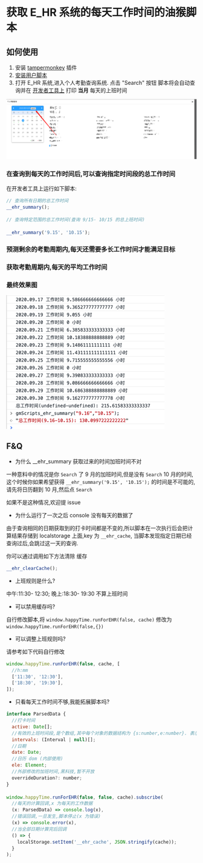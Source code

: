 # 获取 E_HR 系统的每天工作时间的油猴脚本

## 如何使用

1. 安装 [tampermonkey](https://www.tampermonkey.net/) 插件
2. [安装用户脚本](https://openuserjs.org/install/tomyail/EHR_Happy_Time.user.js)
3. 打开 E_HR 系统,进入个人考勤查询系统. 点击 "Search" 按钮 脚本将会自动查询并在 [开发者工具上](https://developers.google.com/web/tools/chrome-devtools/console) 打印 **当月** 每天的上班时间

![img](img.png)

### 在查询到每天的工作时间后,可以查询指定时间段的总工作时间

在开发者工具上运行如下脚本:

```javascript
// 查询所有日期的总工作时间
__ehr_summary();

// 查询特定范围的总工作时间(查询 9/15- 10/15 的总上班时间)

__ehr_summary('9.15', '10.15');
```

### 预测剩余的考勤周期内,每天还需要多长工作时间才能满足目标

### 获取考勤周期内,每天的平均工作时间

### 最终效果图

![img](img2.png)

## F&Q

- 为什么 \_\_ehr_summary 获取过来的时间加班时间不对

一种意料中的情况是你 `Search` 了 9 月的加班时间,但是没有 `Search` 10 月的时间, 这个时候你如果希望获得 `__ehr_summary('9.15', '10.15');` 的时间是不可能的,请先将日历翻到 10 月,然后点 `Search`

如果不是这种情况,欢迎提 issue

- 为什么运行了一次之后 console 没有每天的数据了

由于查询相同的日期获取到的打卡时间都是不变的,所以脚本在一次执行后会把计算结果存储到 localstorage 上面,key 为 `__ehr_cache`, 当脚本发现指定日期已经查询过后,会跳过这一天的查询.

你可以通过调用如下方法清除 缓存

```javascript
__ehr_clearCache();
```

- 上班规则是什么?

中午:11:30- 12:30; 晚上:18:30- 19:30 不算上班时间

- 可以禁用缓存吗?

自行修改脚本,将 `window.happyTime.runForEHR(false, cache)` 修改为 `window.happyTime.runForEHR(false,{})`

- 可以调整上班规则吗?

请参考如下代码自行修改

```javascript
window.happyTime.runForEHR(false, cache, [
  //h:mm
  ['11:30', '12:30'],
  ['18:30', '19:30'],
]);
```

- 只看每天工作时间不够,我能拓展脚本吗?

```javascript
interface ParsedData {
  //打卡时间
  active: Date[];
  //有效的上班时间段,是个数组,其中每个对象的数据结构为 {s:number,e:number}. 表示时间段的时间戳
  intervals: (Interval | null)[];
  //日期
  date: Date;
  //日历 dom (内部使用)
  ele: Element;
  //外部修改的加班时间,黑科技,暂不开放
  overrideDuration?: number;
}

window.happyTime.runForEHR(false, false, cache).subscribe(
  //每天的计算回调,x 为每天的工作数据
  (x: ParsedData) => console.log(x),
  //错误回调,一旦发生,脚本停止(x 为错误)
  (x) => console.error(x),
  //当全部日期计算完后回调
  () => {
    localStorage.setItem('__ehr_cache', JSON.stringify(cache));
  }
);
```

